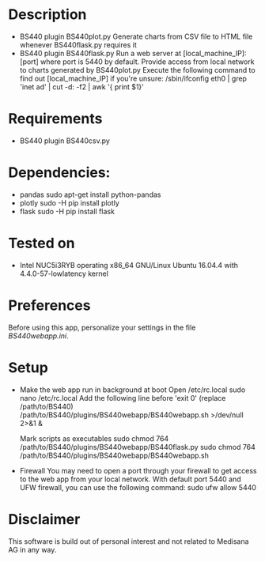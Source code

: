 # Description
* BS440 plugin BS440plot.py
	Generate charts from CSV file to HTML file whenever BS440flask.py requires it
* BS440 plugin BS440flask.py
	Run a web server at [local_machine_IP]:[port] where port is 5440 by default.
	Provide access from local network to charts generated by BS440plot.py 
	Execute the following command to find out [local_machine_IP] if you're unsure:
		/sbin/ifconfig eth0 | grep 'inet ad' | cut -d: -f2 | awk '{ print $1}'

# Requirements
* BS440 plugin BS440csv.py

# Dependencies:
* pandas
		sudo apt-get install python-pandas
* plotly
		sudo -H pip install plotly
* flask
		sudo -H pip install flask

# Tested on
* Intel NUC5i3RYB operating x86_64 GNU/Linux Ubuntu 16.04.4 with 4.4.0-57-lowlatency kernel

# Preferences
Before using this app, personalize your settings in the file _BS440webapp.ini_.

# Setup
* Make the web app run in background at boot
	Open /etc/rc.local
		sudo nano /etc/rc.local
	Add the following line before 'exit 0' (replace /path/to/BS440)
		/path/to/BS440/plugins/BS440webapp/BS440webapp.sh >/dev/null 2>&1 &

	Mark scripts as executables
		sudo chmod 764 /path/to/BS440/plugins/BS440webapp/BS440flask.py
		sudo chmod 764 /path/to/BS440/plugins/BS440webapp/BS440webapp.sh

* Firewall
	You may need to open a port through your firewall to get access to the web app from your local network. 
	With default port 5440 and UFW firewall, you can use the following command:
		sudo ufw allow 5440

# Disclaimer
This software is build out of personal interest and not related to 
Medisana AG in any way.
